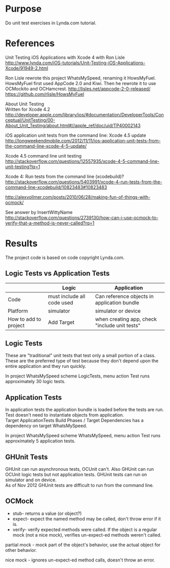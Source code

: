 ﻿# Purpose
Do unit test exercises in Lynda.com tutorial.  

# References
Unit Testing iOS Applications with Xcode 4 with Ron Lisle  
<http://www.lynda.com/iOS-tutorials/Unit-Testing-iOS-Applications-Xcode/91949-2.html>

Ron Lisle rewrote this project WhatsMySpeed, renaming it HowsMyFuel.
HowsMyFuel first used AppCode 2.0 and Kiwi.
Then he rewrote it to use OCMockito and OCHamcrest.
http://lisles.net/appcode-2-0-released/
https://github.com/rlisle/HowsMyFuel

About Unit Testing  
Written for Xcode 4.2  
<http://developer.apple.com/library/ios/#documentation/DeveloperTools/Conceptual/UnitTesting/00-About_Unit_Testing/about.html#//apple_ref/doc/uid/TP40002143>

iOS application unit tests from the command line: Xcode 4.5 update  
<http://longweekendmobile.com/2012/11/11/ios-application-unit-tests-from-the-command-line-xcode-4-5-update/>

Xcode 4.5 command line unit testing  
<http://stackoverflow.com/questions/12557935/xcode-4-5-command-line-unit-testing?lq=1>

Xcode 4: Run tests from the command line (xcodebuild)?  
<http://stackoverflow.com/questions/5403991/xcode-4-run-tests-from-the-command-line-xcodebuild/10823483#10823483>

<http://alexvollmer.com/posts/2010/06/28/making-fun-of-things-with-ocmock/>

See answer by InsertWittyName
<http://stackoverflow.com/questions/2739130/how-can-i-use-ocmock-to-verify-that-a-method-is-never-called?rq=1>

# Results
The project code is based on code copyright Lynda.com.

## Logic Tests vs Application Tests

|                       | Logic                      | Application                                   |
| ---------             | -----                      | -----------                                   |
| Code                  | must include all code used | Can reference objects in application bundle   |
| Platform              | simulator                  | simulator or device                           |
| How to add to project | Add Target                 | when creating app, check "include unit tests" |


## Logic Tests
These are "traditional" unit tests that test only a small portion of a class.
These are the preferred type of test because they don't depend upon the entire application and they run quickly.

In project WhatsMySpeed scheme LogicTests, menu action Test runs approximately 30 logic tests.

## Application Tests
In application tests the application bundle is loaded before the tests are run.
Test doesn't need to instantiate objects from application.  
Target ApplicationTests Build Phases / Target Dependencies has a dependency on target WhatsMySpeed.

In project WhatsMySpeed scheme WhatsMySpeed, menu action Test runs approximately 5 application tests.

## GHUnit Tests
GHUnit can run asynchronous tests, OCUnit can't.
Also GHUnit can run OCUnit logic tests but not application tests.
GHUnit tests can run on simulator and on device.  
As of Nov 2012 GHUnit tests are difficult to run from the command line.  

## OCMock
- stub- returns a value (or object?)
- expect- expect the named method may be called, don't throw error if it is.
- verify- verify expected methods were called.
  If the object is a regular mock (not a nice mock), verifies un-expect-ed methods weren't called.

partial mock - mock part of the object's behavior, use the actual object for other behavior.

nice mock - ignores un-expect-ed method calls, doesn't throw an error.  

